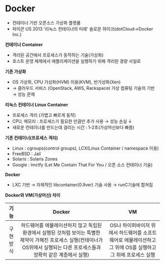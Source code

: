 # Docker
- 컨테이너 기반 오픈소스 가상화 플랫폼
- 파이콘 US 2013 '리눅스 컨테이너의 미래' 솔로몬 하이크(dotCloud→Docker Inc.)

**컨테이너 Container**
- 격리된 공간에서 프로세스가 동작하는 기술(가상화)
- 호스트 운영 체제에서 애플리케이션을 실행하기 위해 격리된 경량 사일로

**기존 가상화**
- OS 가상화, CPU 가상화(HVM) 이용(KVM), 반가상화(Xen) 
- → 클라우드 서비스 (OpenStack, AWS, Rackspace) 가상 컴퓨팅 기술의 기반 → 성능 문제

**리눅스 컨테이너 Linux Container**
- 프로세스 격리 (가볍고 빠르게 동작)
- CPU, 메모리 : 프로세스가 필요한 만큼만 추가 사용 → 성능 손실 ↓
- 새로운 컨테이너를 만드는데 걸리는 시간 : 1-2초(가상머신보다 빠름)

**기존 컨테이너(프로세스 격리)**
- Linux : cgroups(control groups), LCX(Linux Container / namespace 이용)
- FreeBSD : Jail
- Solaris : Solaris Zones
- Google : lmctfy (Let Me Contain That For You / 오픈 소스 컨테이너 기술)

**Docker**
- LXC 기반 → 자체적인 libcontainer(0.9ver) 기술 사용 → runC기술에 합쳐짐

**Docker와 VM(가상머신) 차이**

|기능|Docker|VM|
|:---:|:---:|:---:|
|구현 방식|하드웨어를 에뮬레이션하지 않고 독립된 환경에서 실행된 것처럼 보이는 특별한 제약이 가해진 프로세스 실행(컨테이너가 OS위에서 실행되는 다른 프로세스들과 정확히 같은 계층에서 실행)|OS나 하이퍼바이저 위에서 하드웨어를 소프트웨어로 에뮬레이션하고 그 위에 OS를 실행하고 그 위에 프로세스 실행|
